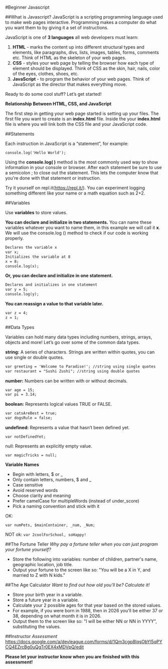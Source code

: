 #Beginner Javascript

##What is Javascript?
JavaScript is a scripting programming language used to make web pages interactive. Programming makes a computer do what you want them to by giving it a set of instructions.

JavaScript is one of **3 languages** all web developers must learn:
1. **HTML** - marks the content up into different structural types and elements, like paragraphs, divs, lists, images, tables, forms, comments etc. Think of HTML as the skeleton of your web pages.
2. **CSS** - styles your web page by telling the browser how each type of element should be displayed. Think of CSS as the skin, hair, nails, color of the eyes, clothes, shoes, etc.
3. **JavaScript** - to program the behavior of your web pages. Think of JavaScript as the director that makes everything move.

Ready to do some cool stuff? Let’s get started!

**Relationship Between HTML, CSS, and JavaScript**

The first step in getting your web page started is setting up your files. The first file you want to create is an **index.html** file. Inside the your **index.html** file is where you will link both the CSS file and your JavaScript code.

##Statements

Each instruction in JavaScript is a “statement”, for example:

```console.log('Hello World');```

Using the **console.log( )** method is the most commonly used way to show information in your console or browser. After each statement be sure to use a semicolon ; to close out the statement. This lets the computer know that you're done with that statement or instruction.

Try it yourself on repl.it(https://repl.it/). You can experiment logging something different like your name or a math equation such as 2+2.

##Variables

Use **variables** to store values.

**You can declare and initialize in two statements.** You can name these variables whatever you want to name them, in this example we will call it **x**. We will use the console.log () method to check if our code is working properly.

```html
Declares the variable x
var x;
Initializes the variable at 8
x = 8;
console.log(x);
```

**Or, you can declare and initialize in one statement.**

```html
Declares and initializes in one statement
var y = 5;
console.log(y);
```

**You can reassign a value to that variable later.**

```html
var z = 4;
z = 1;
```

##Data Types

Variables can hold many data types including numbers, strings, arrays, objects and more! Let’s go over some of the common data types.

**string:** A series of characters. Strings are written within quotes, you can use single or double quotes.

```html
var greeting = 'Welcome to Paradise!'; //string using single quotes
var restaurant = "Sushi Zushi"; //string using double quotes
```

**number:** Numbers can be written with or without decimals.

```html
var age = 15;
var pi = 3.14;
```

**boolean:** Represents logical values TRUE or FALSE.

```html
var catsAreBest = true;
var dogsRule = false;
```

**undefined:** Represents a value that hasn’t been defined yet.

```var notDefinedYet;```

null:  Represents an explicitly empty value.

```var magicTricks = null;```

**Variable Names**
+ Begin with letters, $ or _
+ Only contain letters, numbers, $ and _
+ Case sensitive
+ Avoid reserved words
+ Choose clarity and meaning
+ Prefer camelCase for multipleWords (instead of under_score)
+ Pick a naming convention and stick with it

OK:

```var numPets, $mainContainer, _num, _Num;```

NOT ok:
```var 2coolForSchool, soHappy!```

##The Fortune Teller
_Why pay a fortune teller when you can just program your fortune yourself?_
+ Store the following into variables: number of children, partner's name, geographic location, job title.
+ Output your fortune to the screen like so: "You will be a X in Y, and married to Z with N kids."


##The Age Calculator
_Want to find out how old you'll be? Calculate it!_
+ Store your birth year in a variable.
+ Store a future year in a variable.
+ Calculate your 2 possible ages for that year based on the stored values.
+ For example, if you were born in 1988, then in 2026 you'll be either 37 or 38, depending on what month it is in 2026.
+ Output them to the screen like so: "I will be either NN or NN in YYYY", substituting the values.

##Instructor
_Assessment_
https://docs.google.com/a/devleague.com/forms/d/1Qm3cgp8IqsObYl5qPYCQ4EZrcBg0uQgTr0EX4xMDVpQ/edit

**Please let your instructor know when you are finished with this assessment!**